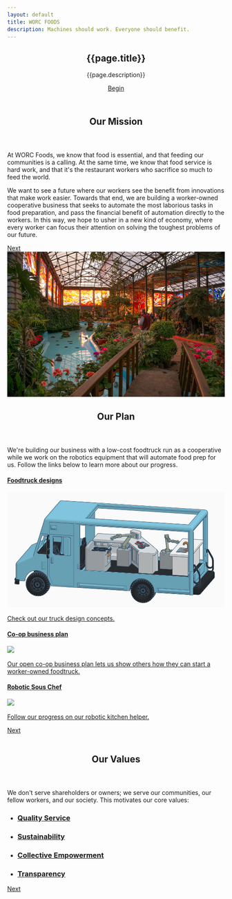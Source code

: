 ```yaml
---
layout: default
title: WORC FOODS
description: Machines should work. Everyone should benefit.
---
```

<section id="header">
    <header class="major">
        <h1>{{page.title}}</h1>
        <p>{{page.description}}</p>
        <a href="#one" class="button special scrolly" style="margin:20px;padding-left:15px;padding-right:15px;">Begin</a>
    </header>
    <!-- <div class="container">
        <ul class="actions">
            <li></li>
        </ul>
    </div> -->
</section>
<!-- One -->
<section id="one" class="main special">
    <div class="container">
        <!-- <span class="image fit primary"><img src="assets/images/pic01.jpg" alt="" /></span> -->
        <div class="content">
            <header class="major">
                <h2>Our Mission</h2>
            </header>
            <p>At WORC Foods, we know that food is essential, and that feeding our communities is a calling. At the same time, we know that food service is hard work, and that it's the restaurant workers who sacrifice so much to feed the world.
            </p>
            <p>We want to see a future where our workers see the benefit from innovations that make work easier. Towards that end, we are building a worker-owned cooperative business that seeks to automate the most laborious tasks in food preparation, and pass the financial benefit of automation directly to the workers.  In this way, we hope to usher in a new kind of economy, where every worker can focus their attention on solving the toughest problems of our future.</p>
        </div>
        <a href="#two" class="goto-next scrolly">Next</a>
    </div>
</section>

<!-- two -->
<section id="two" class="main special">
    <div class="container">
        <span class="image fit primary"><img src="assets/images/solarpunk.jpg" alt="" /></span>
        <div class="content">
            <header class="major">
                <h2>Our Plan</h2>
            </header>
            <p>We're building our business with a low-cost foodtruck run as a cooperative while we work on the robotics equipment that will automate food prep for us. Follow the links below to learn more about our progress. </p>
            <div>
                <div class="triple">
                    <h4><a href="plan">Foodtruck designs</a></h4>
                    <span class="image fit"><a href="plan"><img src="assets/images/truck_design.png"/></a></span>
                    <p><a href="truck">Check out our truck design concepts.</a></p>
                </div>
                <div class="triple">
                    <h4><a href="plan">Co-op business plan</a></h4>
                    <span class="image fit"><a href="plan"><img src="https://docs.google.com/drawings/d/e/2PACX-1vSMUadZeKCsSbOKKS-eImVG8PR-4NmoNO5tWgyFbqAebpQUf3T2Jd3-GlmqILig5zutbdGItDRDXMga/pub?w=1440&h=1080"/></a></span>
                    <p><a href="plan">Our open co-op business plan lets us show others how they can start a worker-owned foodtruck.</a></p>
                </div>
                <div class="triple">
                    <h4><a href="https://bonkerfield.org/su_chef/">Robotic Sous Chef</a></h4>
                    <span class="image fit"><a href="https://bonkerfield.org/su_chef/"><img src="assets/images/suchef_slices.gif"/></a></span>
                    <p><a href="https://bonkerfield.org/su_chef/">Follow our progress on our robotic kitchen helper.</a></p>
                </div>
            </div>
        </div>
        <a href="#footer" class="goto-next scrolly">Next</a>
    </div>
</section>

<!-- Three -->
<!-- <a href="">quality service</a>, <a href="">sustainable business practices</a>, <a href="">investment in our community</a>, and <a href="">transparency in our operations</a>. -->
<section id="three" class="main special">
    <div class="container">
        <span class="image fit primary"><img src="assets/images/pic03.jpg" alt="" /></span>
        <div class="content">
            <header class="major">
                <h2>Our Values</h2>
            </header>
            <p>We don't serve shareholders or owners; we serve our communities, our fellow workers, and our society. This motivates our core values: </p>
            <ul class="icons-grid">
                <li>
                    <a href="#"><span class="icon major fa-heart"></span></a>
                    <h3><a href="#">Quality Service</a></h3>
                </li>
                <li>
                    <a href="#"><span class="icon major fa-leaf"></span></a>
                    <h3><a href="#">Sustainability</a></h3>
                </li>
                <li>
                    <a href="#"><span class="icon major fa-hand-rock-o"></span></a>
                    <h3><a href="#">Collective Empowerment</a></h3>
                </li>
                <li>
                    <a href="#"><span class="icon major fa-search"></span></a>
                    <h3><a href="#">Transparency</a></h3>
                </li>
            </ul>
        </div>
        <a href="#three" class="goto-next scrolly">Next</a>
    </div>
</section>
